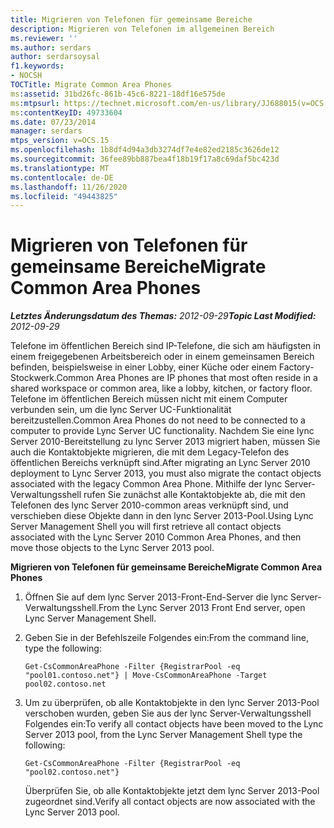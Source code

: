 ```yaml
---
title: Migrieren von Telefonen für gemeinsame Bereiche
description: Migrieren von Telefonen im allgemeinen Bereich
ms.reviewer: ''
ms.author: serdars
author: serdarsoysal
f1.keywords:
- NOCSH
TOCTitle: Migrate Common Area Phones
ms:assetid: 31bd26fc-861b-45c6-8221-18df16e575de
ms:mtpsurl: https://technet.microsoft.com/en-us/library/JJ688015(v=OCS.15)
ms:contentKeyID: 49733604
ms.date: 07/23/2014
manager: serdars
mtps_version: v=OCS.15
ms.openlocfilehash: 1b8df4d94a3db3274df7e4e82ed2185c3626de12
ms.sourcegitcommit: 36fee89bb887bea4f18b19f17a8c69daf5bc423d
ms.translationtype: MT
ms.contentlocale: de-DE
ms.lasthandoff: 11/26/2020
ms.locfileid: "49443825"
---
```

# <a name="migrate-common-area-phones"></a><span data-ttu-id="e9a2f-103">Migrieren von Telefonen für gemeinsame Bereiche</span><span class="sxs-lookup"><span data-stu-id="e9a2f-103">Migrate Common Area Phones</span></span>

<div data-xmlns="http://www.w3.org/1999/xhtml">

<div class="topic" data-xmlns="http://www.w3.org/1999/xhtml" data-msxsl="urn:schemas-microsoft-com:xslt" data-cs="https://msdn.microsoft.com/">

<div data-asp="https://msdn2.microsoft.com/asp">



</div>

<div id="mainSection">

<div id="mainBody"><span data-ttu-id="e9a2f-104">

<span> </span></span><span class="sxs-lookup"><span data-stu-id="e9a2f-104">

<span> </span></span></span>

<span data-ttu-id="e9a2f-105">_**Letztes Änderungsdatum des Themas:** 2012-09-29_</span><span class="sxs-lookup"><span data-stu-id="e9a2f-105">_**Topic Last Modified:** 2012-09-29_</span></span>

<span data-ttu-id="e9a2f-106">Telefone im öffentlichen Bereich sind IP-Telefone, die sich am häufigsten in einem freigegebenen Arbeitsbereich oder in einem gemeinsamen Bereich befinden, beispielsweise in einer Lobby, einer Küche oder einem Factory-Stockwerk.</span><span class="sxs-lookup"><span data-stu-id="e9a2f-106">Common Area Phones are IP phones that most often reside in a shared workspace or common area, like a lobby, kitchen, or factory floor.</span></span> <span data-ttu-id="e9a2f-107">Telefone im öffentlichen Bereich müssen nicht mit einem Computer verbunden sein, um die lync Server UC-Funktionalität bereitzustellen.</span><span class="sxs-lookup"><span data-stu-id="e9a2f-107">Common Area Phones do not need to be connected to a computer to provide Lync Server UC functionality.</span></span> <span data-ttu-id="e9a2f-108">Nachdem Sie eine lync Server 2010-Bereitstellung zu lync Server 2013 migriert haben, müssen Sie auch die Kontaktobjekte migrieren, die mit dem Legacy-Telefon des öffentlichen Bereichs verknüpft sind.</span><span class="sxs-lookup"><span data-stu-id="e9a2f-108">After migrating an Lync Server 2010 deployment to Lync Server 2013, you must also migrate the contact objects associated with the legacy Common Area Phone.</span></span> <span data-ttu-id="e9a2f-109">Mithilfe der lync Server-Verwaltungsshell rufen Sie zunächst alle Kontaktobjekte ab, die mit den Telefonen des lync Server 2010-common areas verknüpft sind, und verschieben diese Objekte dann in den lync Server 2013-Pool.</span><span class="sxs-lookup"><span data-stu-id="e9a2f-109">Using Lync Server Management Shell you will first retrieve all contact objects associated with the Lync Server 2010 Common Area Phones, and then move those objects to the Lync Server 2013 pool.</span></span>

<span data-ttu-id="e9a2f-110">**Migrieren von Telefonen für gemeinsame Bereiche**</span><span class="sxs-lookup"><span data-stu-id="e9a2f-110">**Migrate Common Area Phones**</span></span>

1.  <span data-ttu-id="e9a2f-111">Öffnen Sie auf dem lync Server 2013-Front-End-Server die lync Server-Verwaltungsshell.</span><span class="sxs-lookup"><span data-stu-id="e9a2f-111">From the Lync Server 2013 Front End server, open Lync Server Management Shell.</span></span>

2.  <span data-ttu-id="e9a2f-112">Geben Sie in der Befehlszeile Folgendes ein:</span><span class="sxs-lookup"><span data-stu-id="e9a2f-112">From the command line, type the following:</span></span>
    
        Get-CsCommonAreaPhone -Filter {RegistrarPool -eq "pool01.contoso.net"} | Move-CsCommonAreaPhone -Target pool02.contoso.net

3.  <span data-ttu-id="e9a2f-113">Um zu überprüfen, ob alle Kontaktobjekte in den lync Server 2013-Pool verschoben wurden, geben Sie aus der lync Server-Verwaltungsshell Folgendes ein:</span><span class="sxs-lookup"><span data-stu-id="e9a2f-113">To verify all contact objects have been moved to the Lync Server 2013 pool, from the Lync Server Management Shell type the following:</span></span>
    
        Get-CsCommonAreaPhone -Filter {RegistrarPool -eq "pool02.contoso.net"}
    
    <span data-ttu-id="e9a2f-114">Überprüfen Sie, ob alle Kontaktobjekte jetzt dem lync Server 2013-Pool zugeordnet sind.</span><span class="sxs-lookup"><span data-stu-id="e9a2f-114">Verify all contact objects are now associated with the Lync Server 2013 pool.</span></span>

<span data-ttu-id="e9a2f-115"></div>

<span> </span>

</div>

</div>

</span><span class="sxs-lookup"><span data-stu-id="e9a2f-115"></div>

<span> </span>

</div>

</div>

</span></span></div>

